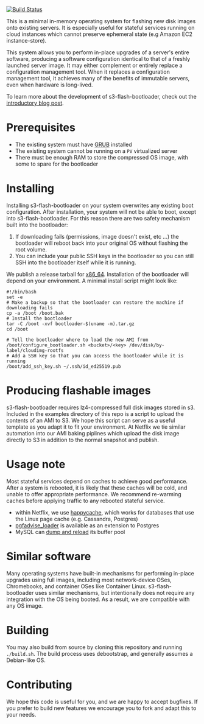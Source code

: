 [![Build Status](https://travis-ci.org/Netflix-Skunkworks/s3-flash-bootloader.svg?branch=master)](https://travis-ci.org/Netflix-Skunkworks/s3-flash-bootloader)

This is a minimal in-memory operating system for flashing new disk images onto
existing servers. It is especially useful for stateful services running on
cloud instances which cannot preserve ephemeral state (e.g Amazon EC2
instance-store).

This system allows you to perform in-place upgrades of a server's entire
software, producing a software configuration identical to that of a freshly
launched server image. It may either complement or entirely replace a
configuration management tool. When it replaces a configuration management
tool, it achieves many of the benefits of immutable servers, even when hardware
is long-lived.

To learn more about the development of s3-flash-bootloader, check out the
[introductory blog post][blog].

[blog]: https://medium.com/@NetflixTechBlog/datastore-flash-upgrades-187f1e4ef859

# Prerequisites

* The existing system must have [GRUB][GRUB] installed
* The existing system cannot be running on a `PV` virtualized server
* There must be enough RAM to store the compressed OS image, with some to spare 
  for the bootloader

[GRUB]: https://www.gnu.org/software/grub/

# Installing

Installing s3-flash-bootloader on your system overwrites any existing boot
configuration. After installation, your system will not be able to boot, except
into s3-flash-bootloader. For this reason there are two safety mechanism built
into the bootloader:

1. If downloading fails (permissions, image doesn't exist, etc ...) the
   bootloader will reboot back into your original OS without flashing the
   root volume.
2. You can include your public SSH keys in the bootloader so you can still SSH
   into the bootloader itself while it is running.

We publish a release tarball for [x86_64][release]. Installation of the
bootloader will depend on your environment. A minimal install script might look
like:

    #!/bin/bash
    set -e
    # Make a backup so that the bootloader can restore the machine if downloading fails
    cp -a /boot /boot.bak
    # Install the bootloader
    tar -C /boot -xvf bootloader-$(uname -m).tar.gz
    cd /boot

    # Tell the bootloader where to load the new AMI from
    /boot/configure_bootloader.sh <bucket>/<key> /dev/disk/by-label/cloudimg-rootfs
    # Add a SSH key so that you can access the bootloader while it is running
    /boot/add_ssh_key.sh ~/.ssh/id_ed25519.pub

[release]: https://github.com/Netflix-Skunkworks/s3-flash-bootloader/releases/latest/download/bootloader-x86_64.tar.gz

# Producing flashable images

s3-flash-bootloader requires lz4-compressed full disk images stored in s3.
Included in the examples directory of this repo is a script to upload the
contents of an AMI to S3. We hope this script can serve as a useful template as
you adapt it to fit your environment. At Netflix we tie similar automation into
our AMI baking piplines which upload the disk image directly to S3 in addition
to the normal snapshot and publish.

# Usage note

Most stateful services depend on caches to achieve good performance. After a
system is rebooted, it is likely that these caches will be cold, and unable to
offer appropriate performance. We recommend re-warming caches before applying
traffic to any rebooted stateful service.

 * within Netflix, we use [happycache][happycache], which works for databases
 that use the Linux page cache (e.g. Cassandra, Postgres)
 * [pgfadvise_loader][pgfincore] is available as an extension to Postgres
 * MySQL can [dump and reload][mysql-preload] its buffer pool

[happycache]: https://github.com/hashbrowncipher/happycache
[pgfincore]: https://git.postgresql.org/gitweb/?p=pgfincore.git;a=blob;f=README.md;h=e72215ec2cda0fa0b8fc0930f55588f1e09c64d6;hb=refs/heads/master
[mysql-preload]: https://dev.mysql.com/doc/refman/5.6/en/innodb-preload-buffer-pool.html

# Similar software

Many operating systems have built-in mechanisms for performing in-place
upgrades using full images, including most network-device OSes, Chromebooks,
and container OSes like Container Linux. s3-flash-bootloader uses similar
mechanisms, but intentionally does not require any integration with the OS
being booted. As a result, we are compatible with any OS image.

# Building

You may also build from source by cloning this repository and running
`./build.sh`. The build process uses debootstrap, and generally assumes a
Debian-like OS.

# Contributing

We hope this code is useful for you, and we are happy to accept bugfixes.
If you prefer to build new features we encourage you to fork and adapt this to
your needs.
